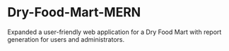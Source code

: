 # Dry-Food-Mart-MERN
Expanded a user-friendly web application for a Dry Food Mart with report generation for users and  administrators.
